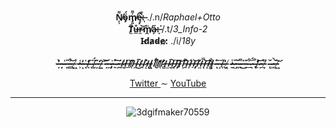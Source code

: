 <article>
  <p align="center">
    <b>N̸̙̹͌ö̴̡́m̸̡͈͐͌ę̴̧͒͘:̶̩̀͊</b> ./.n/<i>Raphael+Otto</i> <br>
    <b>T̸̤̄ů̶̲r̷̼͝m̸̭̈a̴̗̋:̶̞͘</b> /.t/<i>3_Info-2</i> <br>
    <b>I̴d̸a̷d̴e̷:̷</b> ./i/<i>18y</i> <br>
    <br>
    <b>-̶̦̓-̵̘̀-̴̣͑-̶͈̎-̵̳͋-̵̖͝-̸͖̓-̶͕͑-̵͙̓-̶͑ͅ-̸̘̓-̴̈ͅ-̸̮̈́-̵̝͊-̵̫̒-̷͍͝-̵̦͝-̶̪̃-̷̡͛-̴͍̊-̷̗͠-̶̱̇/̷̮̾/̶̲͆/̸̹̈/̵̼̃/̴̅͜/̴̘͑/̷̝̎/̶̺̀/̷͍̈́/̸̱̅/̸̜̒/̷̳̓/̶̫̀/̷̮̅/̵̡͆/̶̡͂/̷̣͝/̵͍͌/̴̹̃/̶̠́/̶̡͝/̵̛̤/̵̿ͅ/̶͓͝/̶͚͛/̷͕͋-̵̐ͅ-̶̝̈-̸̹̋-̵̬̓-̸͔̓-̷̱̾-̷̺̎-̶͈̌-̴̖͌-̶̽͜-̵̦͊-̴̲͋-̷̖̈́-̴̢͒-̸̠̒-̷̞͝-̶̲̍-̸̦͌-̴̨̆-̷͖̚-̶̙̌-̸͖͝</b>
  </p>
  <p align="center">
    <a href="https://twitter.com/Raphis_____"> Twitter </a>
     ∼
    <a href="https://www.youtube.com/channel/UCRiaivH1MtlQhBzdoqcleJw"> YouTube </a>
  </p>
<hr>
 <div align="center">
   
  ![3dgifmaker70559](https://user-images.githubusercontent.com/101464708/183543934-44ea38f9-9f08-4c75-b7e5-bc507f318e33.gif)
  
 </div>
</article>
  
